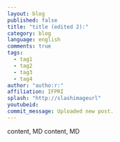 ```yaml
---
layout: blog
published: false
title: "title (edited 2):"
category: blog
language: english
comments: true
tags: 
  - tag1
  - tag2
  - tag3
  - tag4
author: "autho:r:"
affiliation: IFPRI
splash: "http://slashimageurl"
youtubeid: 
commit_message: Uploaded new post.
---
```

content, MD content, MD
